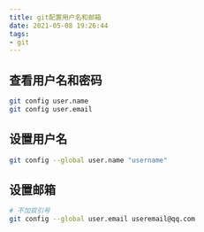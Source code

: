 ```yaml
---
title: git配置用户名和邮箱
date: 2021-05-08 19:26:44
tags:
- git
---
```

## 查看用户名和密码

```bash
git config user.name
git config user.email
```

## 设置用户名

```bash
git config --global user.name "username"
```

## 设置邮箱

```bash
# 不加双引号
git config --global user.email useremail@qq.com 
```